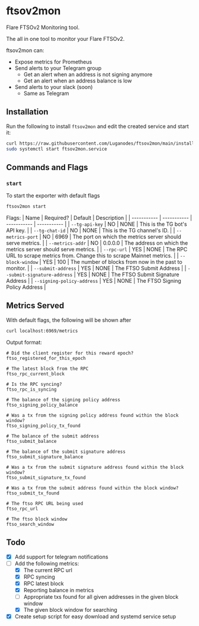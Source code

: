 # ftsov2mon
Flare FTSOv2 Monitoring tool.

The all in one tool to monitor your Flare FTSOv2.

ftsov2mon can:
- Expose metrics for Prometheus
- Send alerts to your Telegram group
    - Get an alert when an address is not signing anymore
    - Get an alert when an address balance is low
- Send alerts to your slack (soon)
    - Same as Telegram

## Installation
Run the following to install `ftsov2mon` and edit the created service and start it:
```bash
curl https://raw.githubusercontent.com/Luganodes/ftsov2mon/main/install.sh | sudo bash
sudo systemctl start ftsov2mon.service
```

## Commands and Flags
### `start`
To start the exporter with default flags
```bash
ftsov2mon start
```
Flags:
| Name | Required? | Default | Description |
| ----------- | ----------- | ----------- | ----------- |
| `--tg-api-key` | NO | NONE | This is the TG bot's API key. |
| `--tg-chat-id` | NO | NONE | This is the TG channel's ID. |
| `--metrics-port` | NO | 6969 | The port on which the metrics server should serve metrics. |
| `--metrics-addr` | NO | 0.0.0.0 | The address on which the metrics server should serve metrics. |
| `--rpc-url` | YES | NONE | The RPC URL to scrape metrics from. Change this to scrape Mainnet metrics. |
| `--block-window` | YES | 100 | The number of blocks from now in the past to monitor. |
| `--submit-address` | YES | NONE | The FTSO Submit Address |
| `--submit-signature-address` | YES | NONE | The FTSO Submit Signature Address |
| `--signing-policy-address` | YES | NONE | The FTSO Signing Policy Address |

## Metrics Served
With default flags, the following will be shown after
```bash
curl localhost:6969/metrics
```

Output format:
```
# Did the client register for this reward epoch?
ftso_registered_for_this_epoch

# The latest block from the RPC
ftso_rpc_current_block

# Is the RPC syncing?
ftso_rpc_is_syncing

# The balance of the signing policy address
ftso_signing_policy_balance

# Was a tx from the signing policy address found within the block window?
ftso_signing_policy_tx_found

# The balance of the submit address
ftso_submit_balance

# The balance of the submit signature address
ftso_submit_signature_balance

# Was a tx from the submit signature address found within the block window?
ftso_submit_signature_tx_found

# Was a tx from the submit address found within the block window?
ftso_submit_tx_found

# The ftso RPC URL being used
ftso_rpc_url

# The ftso block window
ftso_search_window
```

## Todo
- [x] Add support for telegram notifications
- [ ] Add the following metrics:
    - [x] The current RPC url
    - [x] RPC syncing
    - [x] RPC latest block
    - [x] Reporting balance in metrics
    - [ ] Appropriate txs found for all given addresses in the given block window
    - [x] The given block window for searching
- [x] Create setup script for easy download and systemd service setup
